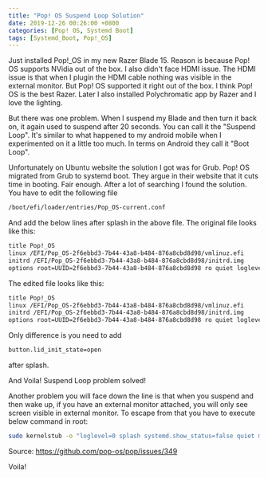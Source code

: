 ```yaml
---
title: "Pop! OS Suspend Loop Solution"
date: 2019-12-26 00:26:00 +0800
categories: [Pop! OS, Systemd Boot]
tags: [Systemd_Boot, Pop!_OS]
---
```

Just installed Pop!_OS in my new Razer Blade 15. Reason is because Pop! OS  supports NVidia
out of the box. I also didn't face HDMI issue. The HDMI issue is that when I plugin the HDMI cable
nothing was visible in the external monitor. But Pop! OS supported it right out of the box. I think
Pop! OS is the best Razer. Later I also installed Polychromatic app by Razer and I love the lighting.


But there was one problem. When I suspend my Blade and then turn it back on, it again used to suspend after
20 seconds. You can call it the "Suspend Loop". It's similar to what happened to my android mobile when I experimented on it a little too much. In terms on Android they call it "Boot Loop".

Unfortunately on Ubuntu website the solution I got was for Grub. Pop! OS migrated from Grub to systemd boot. They argue in their website that it cuts time in booting. Fair enough. After a lot of searching
I found the solution. You have to edit the following file

```bash
/boot/efi/loader/entries/Pop_OS-current.conf
```

And add the below lines after splash in the above file. The original file looks like this:
```bash
title Pop!_OS
linux /EFI/Pop_OS-2f6ebbd3-7b44-43a8-b484-876a8cbd8d98/vmlinuz.efi
initrd /EFI/Pop_OS-2f6ebbd3-7b44-43a8-b484-876a8cbd8d98/initrd.img
options root=UUID=2f6ebbd3-7b44-43a8-b484-876a8cbd8d98 ro quiet loglevel=0 systemd.show_status=false splash
```
The edited file looks like this:

```bash
title Pop!_OS
linux /EFI/Pop_OS-2f6ebbd3-7b44-43a8-b484-876a8cbd8d98/vmlinuz.efi
initrd /EFI/Pop_OS-2f6ebbd3-7b44-43a8-b484-876a8cbd8d98/initrd.img
options root=UUID=2f6ebbd3-7b44-43a8-b484-876a8cbd8d98 ro quiet loglevel=0 systemd.show_status=false splash button.lid_init_state=open
```
Only difference is you need to add
```bash
button.lid_init_state=open
```
after splash.

And Voila! Suspend Loop problem solved!



Another problem you will face down the line is that when you suspend and then wake up, if you have an external monitor attached, you will only see screen visible in external monitor. To escape from that you have to execute below command in root:

```bash
sudo kernelstub -o "loglevel=0 splash systemd.show_status=false quiet mem_sleep_default=deep"
```

Source: https://github.com/pop-os/pop/issues/349

Voila!